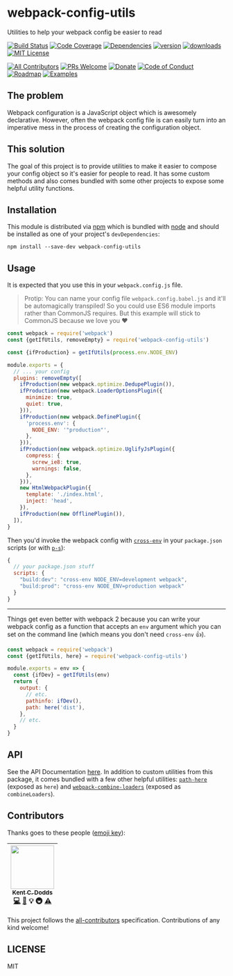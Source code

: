 # webpack-config-utils

Utilities to help your webpack config be easier to read

[![Build Status][build-badge]][build]
[![Code Coverage][coverage-badge]][coverage]
[![Dependencies][dependencyci-badge]][dependencyci]
[![version][version-badge]][package]
[![downloads][downloads-badge]][npm-stat]
[![MIT License][license-badge]][LICENSE]

[![All Contributors](https://img.shields.io/badge/all_contributors-1-orange.svg?style=flat-square)](#contributors)
[![PRs Welcome][prs-badge]][prs]
[![Donate][donate-badge]][donate]
[![Code of Conduct][coc-badge]][coc]
[![Roadmap][roadmap-badge]][roadmap]
[![Examples][examples-badge]][examples]

## The problem

Webpack configuration is a JavaScript object which is awesomely declarative. However, often the webpack config file is
can easily turn into an imperative mess in the process of creating the configuration object.

## This solution

The goal of this project is to provide utilities to make it easier to compose your config object so it's easier for
people to read. It has some custom methods and also comes bundled with some other projects to expose some helpful
utility functions.

## Installation

This module is distributed via [npm][npm] which is bundled with [node][node] and should
be installed as one of your project's `devDependencies`:

```
npm install --save-dev webpack-config-utils
```

## Usage

It is expected that you use this in your `webpack.config.js` file.

> Protip: You can name your config file `webpack.config.babel.js` and it'll be automagically transpiled! So you could
> use ES6 module imports rather than CommonJS requires. But this example will stick to CommonJS because we love you ❤️

```javascript
const webpack = require('webpack')
const {getIfUtils, removeEmpty} = require('webpack-config-utils')

const {ifProduction} = getIfUtils(process.env.NODE_ENV)

module.exports = {
  // ... your config
  plugins: removeEmpty([
    ifProduction(new webpack.optimize.DedupePlugin()),
    ifProduction(new webpack.LoaderOptionsPlugin({
      minimize: true,
      quiet: true,
    })),
    ifProduction(new webpack.DefinePlugin({
      'process.env': {
        NODE_ENV: '"production"',
      },
    })),
    ifProduction(new webpack.optimize.UglifyJsPlugin({
      compress: {
        screw_ie8: true,
        warnings: false,
      },
    })),
    new HtmlWebpackPlugin({
      template: './index.html',
      inject: 'head',
    }),
    ifProduction(new OfflinePlugin()),
  ]),
}
```

Then you'd invoke the webpack config with [`cross-env`][cross-env] in your `package.json` scripts (or with
[`p-s`][p-s]):

```js
{
  // your package.json stuff
  scripts: {
    "build:dev": "cross-env NODE_ENV=development webpack",
    "build:prod": "cross-env NODE_ENV=production webpack"
  }
}
```

---

Things get even better with webpack 2 because you can write your webpack config as a function that accepts an `env`
argument which you can set on the command line (which means you don't need `cross-env` 👍).

```javascript
const webpack = require('webpack')
const {getIfUtils, here} = require('webpack-config-utils')

module.exports = env => {
  const {ifDev} = getIfUtils(env)
  return {
    output: {
      // etc.
      pathinfo: ifDev(),
      path: here('dist'),
    },
    // etc.
  }
}
```

## API

See the API Documentation [here][API Docs]. In addition to custom utilities from this package, it comes bundled with
a few other helpful utilities: [`path-here`](https://www.npmjs.com/package/path-here) (exposed as `here`) and [`webpack-combine-loaders`](https://www.npmjs.com/package/webpack-combine-loaders) (exposed as `combineLoaders`).

## Contributors

Thanks goes to these people ([emoji key][emojis]):

<!-- ALL-CONTRIBUTORS-LIST:START - Do not remove or modify this section -->
| [<img src="https://avatars.githubusercontent.com/u/1500684?v=3" width="100px;"/><br /><sub>Kent C. Dodds</sub>](https://kentcdodds.com)<br />[💻](https://github.com/kentcdodds/webpack-config-utils/commits?author=kentcdodds) [📖](https://github.com/kentcdodds/webpack-config-utils/commits?author=kentcdodds) 💡 🚇 [⚠️](https://github.com/kentcdodds/webpack-config-utils/commits?author=kentcdodds) |
| :---: |
<!-- ALL-CONTRIBUTORS-LIST:END -->

This project follows the [all-contributors][all-contributors] specification. Contributions of any kind welcome!

## LICENSE

MIT

[npm]: https://www.npmjs.com/
[node]: https://nodejs.org
[build-badge]: https://img.shields.io/travis/kentcdodds/webpack-config-utils.svg?style=flat-square
[build]: https://travis-ci.org/kentcdodds/webpack-config-utils
[coverage-badge]: https://img.shields.io/codecov/c/github/kentcdodds/webpack-config-utils.svg?style=flat-square
[coverage]: https://codecov.io/github/kentcdodds/webpack-config-utils
[dependencyci-badge]: https://dependencyci.com/github/kentcdodds/webpack-config-utils/badge?style=flat-square
[dependencyci]: https://dependencyci.com/github/kentcdodds/webpack-config-utils
[version-badge]: https://img.shields.io/npm/v/webpack-config-utils.svg?style=flat-square
[package]: https://www.npmjs.com/package/webpack-config-utils
[downloads-badge]: https://img.shields.io/npm/dm/webpack-config-utils.svg?style=flat-square
[npm-stat]: http://npm-stat.com/charts.html?package=webpack-config-utils&from=2016-04-01
[license-badge]: https://img.shields.io/npm/l/webpack-config-utils.svg?style=flat-square
[license]: https://github.com/kentcdodds/webpack-config-utils/blob/master/other/LICENSE
[prs-badge]: https://img.shields.io/badge/PRs-welcome-brightgreen.svg?style=flat-square
[prs]: http://makeapullrequest.com
[donate-badge]: https://img.shields.io/badge/$-support-green.svg?style=flat-square
[donate]: http://kcd.im/donate
[coc-badge]: https://img.shields.io/badge/code%20of-conduct-ff69b4.svg?style=flat-square
[coc]: https://github.com/kentcdodds/webpack-config-utils/blob/master/other/CODE_OF_CONDUCT.md
[roadmap-badge]: https://img.shields.io/badge/%F0%9F%93%94-roadmap-CD9523.svg?style=flat-square
[roadmap]: https://github.com/kentcdodds/webpack-config-utils/blob/master/other/ROADMAP.md
[examples-badge]: https://img.shields.io/badge/%F0%9F%92%A1-examples-8C8E93.svg?style=flat-square
[examples]: https://github.com/kentcdodds/webpack-config-utils/blob/master/other/EXAMPLES.md
[emojis]: https://github.com/kentcdodds/all-contributors#emoji-key
[all-contributors]: https://github.com/kentcdodds/all-contributors
[cross-env]: https://www.npmjs.com/package/cross-env
[p-s]: https://www.npmjs.com/package/p-s
[API Docs]: https://doclets.io/kentcdodds/webpack-config-utils/master
